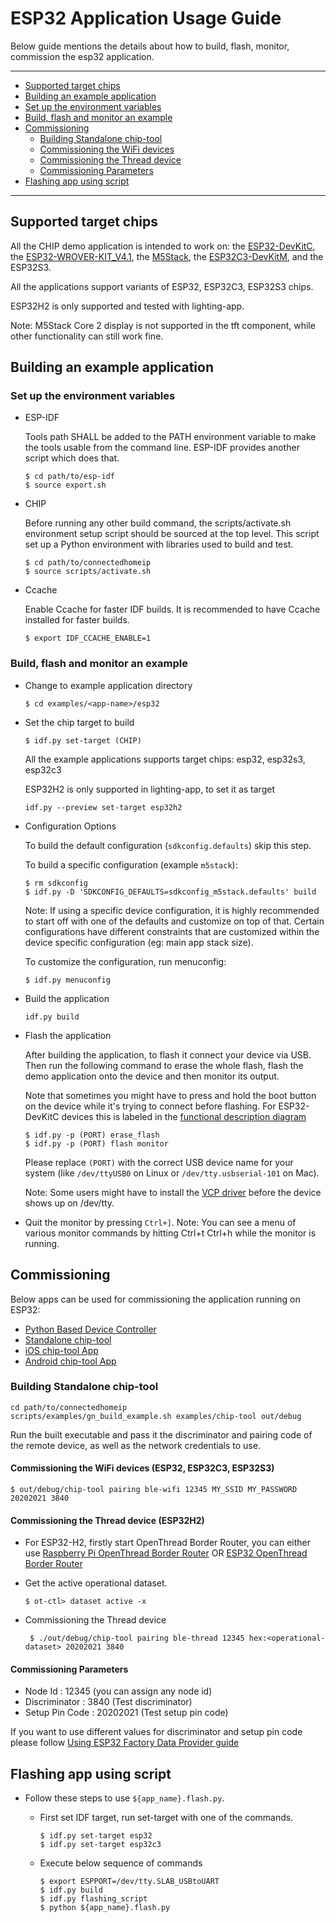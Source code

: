 # ESP32 Application Usage Guide

Below guide mentions the details about how to build, flash, monitor, commission
the esp32 application.

---

-   [Supported target chips](#supported-target-chips)
-   [Building an example application](#building-an-example-application)
-   [Set up the environment variables](#set-up-the-environment-variables)
-   [Build, flash and monitor an example](#build-flash-and-monitor-an-example)
-   [Commissioning](#commissioning)
    -   [Building Standalone chip-tool](#building-standalone-chip-tool)
    -   [Commissioning the WiFi devices](#commissioning-the-wifi-devices-esp32-esp32c3-esp32s3)
    -   [Commissioning the Thread device](#commissioning-the-thread-device-esp32h2)
    -   [Commissioning Parameters](#commissioning-parameters)
-   [Flashing app using script](#flashing-app-using-script)

---

## Supported target chips

All the CHIP demo application is intended to work on: the
[ESP32-DevKitC](https://www.espressif.com/en/products/hardware/esp32-devkitc/overview),
the
[ESP32-WROVER-KIT_V4.1](https://www.espressif.com/en/products/hardware/esp-wrover-kit/overview),
the [M5Stack](http://m5stack.com), the
[ESP32C3-DevKitM](https://docs.espressif.com/projects/esp-idf/en/latest/esp32c3/hw-reference/esp32c3/user-guide-devkitm-1.html),
and the ESP32S3.

All the applications support variants of ESP32, ESP32C3, ESP32S3 chips.

ESP32H2 is only supported and tested with lighting-app.

Note: M5Stack Core 2 display is not supported in the tft component, while other
functionality can still work fine.

## Building an example application

### Set up the environment variables

-   ESP-IDF

    Tools path SHALL be added to the PATH environment variable to make the tools
    usable from the command line. ESP-IDF provides another script which does
    that.

    ```
    $ cd path/to/esp-idf
    $ source export.sh
    ```

-   CHIP

    Before running any other build command, the scripts/activate.sh environment
    setup script should be sourced at the top level. This script set up a Python
    environment with libraries used to build and test.

    ```
    $ cd path/to/connectedhomeip
    $ source scripts/activate.sh
    ```

-   Ccache

    Enable Ccache for faster IDF builds. It is recommended to have Ccache
    installed for faster builds.

    ```
    $ export IDF_CCACHE_ENABLE=1
    ```

### Build, flash and monitor an example

-   Change to example application directory

    ```
    $ cd examples/<app-name>/esp32
    ```

-   Set the chip target to build

    ```
    $ idf.py set-target (CHIP)
    ```

    All the example applications supports target chips: esp32, esp32s3, esp32c3

    ESP32H2 is only supported in lighting-app, to set it as target

    ```
    idf.py --preview set-target esp32h2
    ```

-   Configuration Options

    To build the default configuration (`sdkconfig.defaults`) skip this step.

    To build a specific configuration (example `m5stack`):

    ```
    $ rm sdkconfig
    $ idf.py -D 'SDKCONFIG_DEFAULTS=sdkconfig_m5stack.defaults' build
    ```

    Note: If using a specific device configuration, it is highly recommended to
    start off with one of the defaults and customize on top of that. Certain
    configurations have different constraints that are customized within the
    device specific configuration (eg: main app stack size).

    To customize the configuration, run menuconfig:

    ```
    $ idf.py menuconfig
    ```

-   Build the application

    ```
    idf.py build
    ```

-   Flash the application

    After building the application, to flash it connect your device via USB.
    Then run the following command to erase the whole flash, flash the demo
    application onto the device and then monitor its output.

    Note that sometimes you might have to press and hold the boot button on the
    device while it's trying to connect before flashing. For ESP32-DevKitC
    devices this is labeled in the
    [functional description diagram](https://docs.espressif.com/projects/esp-idf/en/latest/esp32/hw-reference/esp32/get-started-devkitc.html#functional-description)

    ```
    $ idf.py -p (PORT) erase_flash
    $ idf.py -p (PORT) flash monitor
    ```

    Please replace `(PORT)` with the correct USB device name for your system
    (like `/dev/ttyUSB0` on Linux or `/dev/tty.usbserial-101` on Mac).

    Note: Some users might have to install the
    [VCP driver](https://www.silabs.com/products/development-tools/software/usb-to-uart-bridge-vcp-drivers)
    before the device shows up on /dev/tty.

-   Quit the monitor by pressing `Ctrl+]`. Note: You can see a menu of various
    monitor commands by hitting Ctrl+t Ctrl+h while the monitor is running.

## Commissioning

Below apps can be used for commissioning the application running on ESP32:

-   [Python Based Device Controller](https://github.com/project-chip/connectedhomeip/tree/master/src/controller/python)
-   [Standalone chip-tool](https://github.com/project-chip/connectedhomeip/tree/master/examples/chip-tool)
-   [iOS chip-tool App](https://github.com/project-chip/connectedhomeip/tree/master/src/darwin/CHIPTool)
-   [Android chip-tool App](https://github.com/project-chip/connectedhomeip/tree/master/src/android/CHIPTool)

### Building Standalone chip-tool

```
cd path/to/connectedhomeip
scripts/examples/gn_build_example.sh examples/chip-tool out/debug
```

Run the built executable and pass it the discriminator and pairing code of the
remote device, as well as the network credentials to use.

#### Commissioning the WiFi devices (ESP32, ESP32C3, ESP32S3)

```
$ out/debug/chip-tool pairing ble-wifi 12345 MY_SSID MY_PASSWORD 20202021 3840
```

#### Commissioning the Thread device (ESP32H2)

-   For ESP32-H2, firstly start OpenThread Border Router, you can either use
    [Raspberry Pi OpenThread Border Router](https://github.com/project-chip/connectedhomeip/blob/master/docs/guides/openthread_border_router_pi.md)
    OR
    [ESP32 OpenThread Border Router](https://github.com/espressif/esp-idf/tree/master/examples/openthread/ot_br)

-   Get the active operational dataset.

    ```
    $ ot-ctl> dataset active -x
    ```

-   Commissioning the Thread device

    ```
     $ ./out/debug/chip-tool pairing ble-thread 12345 hex:<operational-dataset> 20202021 3840
    ```

#### Commissioning Parameters

-   Node Id : 12345 (you can assign any node id)
-   Discriminator : 3840 (Test discriminator)
-   Setup Pin Code : 20202021 (Test setup pin code)

If you want to use different values for discriminator and setup pin code please
follow [Using ESP32 Factory Data Provider guide](factory_data.md)

## Flashing app using script

-   Follow these steps to use `${app_name}.flash.py`.

    -   First set IDF target, run set-target with one of the commands.

        ```
        $ idf.py set-target esp32
        $ idf.py set-target esp32c3
        ```

    -   Execute below sequence of commands

        ```
        $ export ESPPORT=/dev/tty.SLAB_USBtoUART
        $ idf.py build
        $ idf.py flashing_script
        $ python ${app_name}.flash.py
        ```
